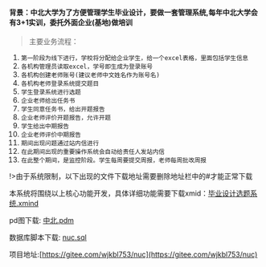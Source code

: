 #### 背景：中北大学为了方便管理学生毕业设计，要做一套管理系统,每年中北大学会有3+1实训，委托外面企业(基地)做培训

> 主要业务流程：

1. `第一阶段为线下进行，学校将分配给企业学生，给一个excel表格，里面包括学生信息`
2. `各机构管理员读取excel，学号即生成为登录账号`
3. `各机构创建老师账号(建议老师中文姓名作为账号名)`
4. `各机构老师登录系统提交题目`
5. `学生登录系统进行选题`
6. `企业老师给出任务书`
7. `学生同意任务书，给出开题报告`
8. `企业老师评价开题报告，允许开题`
9. `学生给出中期报告`
10. `企业老师评价中期报告`
11. `期间出现问题通过站内信进行`
12. `在此期间出现的重要操作系统会自动给责任人发站内信`
12. `在此整个期间，是监控阶段。学生每周要提交周报，老师每周批改周报`

!>由于系统限制，以下出现的文件下载地址需要删除地址栏中的#才能正常下载

本系统将围绕以上核心功能开发，具体详细功能需要下载xmid：[毕业设计选题系统.xmind](jar/毕业设计选题系统.xmind)

pd图下载: [中北.pdm](jar/中北.pdm)

数据库脚本下载: [nuc.sql](jar/nuc.sql)

项目地址:[https://gitee.com/wjkbl753/nuc](https://gitee.com/wjkbl753/nuc)


